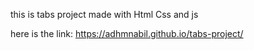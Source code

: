 this is tabs project made with Html Css and js 

here is the link:
https://adhmnabil.github.io/tabs-project/
